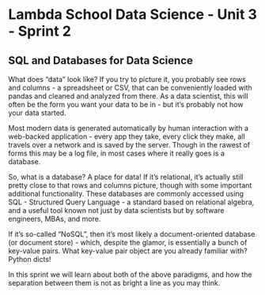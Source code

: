 # Lambda School Data Science - Unit 3 - Sprint 2


## SQL and Databases for Data Science


What does “data” look like? If you try to picture it, you probably see rows and columns - a spreadsheet or CSV, that can be conveniently loaded with pandas and cleaned and analyzed from there. As a data scientist, this will often be the form you want your data to be in - but it’s probably not how your data started.

Most modern data is generated automatically by human interaction with a web-backed application - every app they take, every click they make, all travels over a network and is saved by the server. Though in the rawest of forms this may be a log file, in most cases where it really goes is a database.

So, what is a database? A place for data! If it’s relational, it’s actually still pretty close to that rows and columns picture, though with some important additional functionality. These databases are commonly accessed using SQL - Structured Query Language - a standard based on relational algebra, and a useful tool known not just by data scientists but by software engineers, MBAs, and more.

If it’s so-called “NoSQL”, then it’s most likely a document-oriented database (or document store) - which, despite the glamor, is essentially a bunch of key-value pairs. What key-value pair object are you already familiar with? Python dicts!

In this sprint we will learn about both of the above paradigms, and how the separation between them is not as bright a line as you may think.
